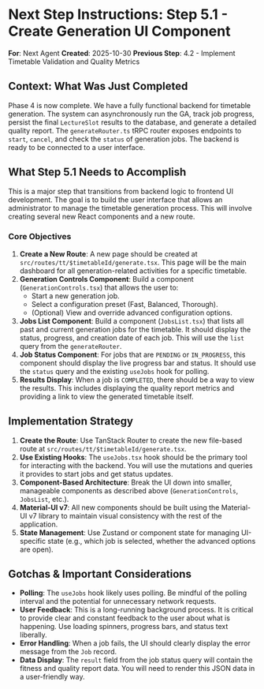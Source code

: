 # Next Step Instructions: Step 5.1 - Create Generation UI Component

**For**: Next Agent
**Created**: 2025-10-30
**Previous Step**: 4.2 - Implement Timetable Validation and Quality Metrics

## Context: What Was Just Completed

Phase 4 is now complete. We have a fully functional backend for timetable generation. The system can asynchronously run the GA, track job progress, persist the final `LectureSlot` results to the database, and generate a detailed quality report. The `generateRouter.ts` tRPC router exposes endpoints to `start`, `cancel`, and check the `status` of generation jobs. The backend is ready to be connected to a user interface.

## What Step 5.1 Needs to Accomplish

This is a major step that transitions from backend logic to frontend UI development. The goal is to build the user interface that allows an administrator to manage the timetable generation process. This will involve creating several new React components and a new route.

### Core Objectives

1.  **Create a New Route**: A new page should be created at `src/routes/tt/$timetableId/generate.tsx`. This page will be the main dashboard for all generation-related activities for a specific timetable.
2.  **Generation Controls Component**: Build a component (`GenerationControls.tsx`) that allows the user to:
    - Start a new generation job.
    - Select a configuration preset (Fast, Balanced, Thorough).
    - (Optional) View and override advanced configuration options.
3.  **Jobs List Component**: Build a component (`JobsList.tsx`) that lists all past and current generation jobs for the timetable. It should display the status, progress, and creation date of each job. This will use the `list` query from the `generateRouter`.
4.  **Job Status Component**: For jobs that are `PENDING` or `IN_PROGRESS`, this component should display the live progress bar and status. It should use the `status` query and the existing `useJobs` hook for polling.
5.  **Results Display**: When a job is `COMPLETED`, there should be a way to view the results. This includes displaying the quality report metrics and providing a link to view the generated timetable itself.

## Implementation Strategy

1.  **Create the Route**: Use TanStack Router to create the new file-based route at `src/routes/tt/$timetableId/generate.tsx`.
2.  **Use Existing Hooks**: The `useJobs.tsx` hook should be the primary tool for interacting with the backend. You will use the mutations and queries it provides to start jobs and get status updates.
3.  **Component-Based Architecture**: Break the UI down into smaller, manageable components as described above (`GenerationControls`, `JobsList`, etc.).
4.  **Material-UI v7**: All new components should be built using the Material-UI v7 library to maintain visual consistency with the rest of the application.
5.  **State Management**: Use Zustand or component state for managing UI-specific state (e.g., which job is selected, whether the advanced options are open).

## Gotchas & Important Considerations

- **Polling**: The `useJobs` hook likely uses polling. Be mindful of the polling interval and the potential for unnecessary network requests.
- **User Feedback**: This is a long-running background process. It is critical to provide clear and constant feedback to the user about what is happening. Use loading spinners, progress bars, and status text liberally.
- **Error Handling**: When a job fails, the UI should clearly display the error message from the `Job` record.
- **Data Display**: The `result` field from the job status query will contain the fitness and quality report data. You will need to render this JSON data in a user-friendly way.

